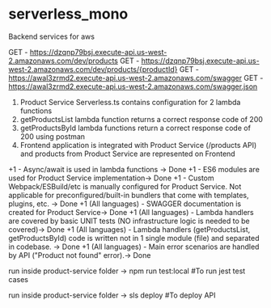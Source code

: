 # serverless_mono
Backend services for aws

GET - https://dzqnp79bsj.execute-api.us-west-2.amazonaws.com/dev/products
GET - https://dzqnp79bsj.execute-api.us-west-2.amazonaws.com/dev/products/{productId}
GET - https://awal3zrmd2.execute-api.us-west-2.amazonaws.com/swagger
GET - https://awal3zrmd2.execute-api.us-west-2.amazonaws.com/swagger.json

1. Product Service Serverless.ts contains configuration for 2 lambda functions
2. getProductsList lambda function returns a correct response code of 200
3. getProductsById lambda functions return a correct response code of 200 using postman
4. Frontend application is integrated with Product Service (/products API) and products from Product Service are represented on Frontend

+1 - Async/await is used in lambda functions -> Done
+1 - ES6 modules are used for Product Service implementation-> Done
+1 - Custom Webpack/ESBuild/etc is manually configured for Product Service. Not applicable for preconfigured/built-in bundlers that come with templates, plugins, etc. -> Done
+1 (All languages) - SWAGGER documentation is created for Product Service-> Done
+1 (All languages) - Lambda handlers are covered by basic UNIT tests (NO infrastructure logic is needed to be covered)-> Done
+1 (All languages) - Lambda handlers (getProductsList, getProductsById) code is written not in 1 single module (file) and separated in codebase. -> Done
+1 (All languages) - Main error scenarios are handled by API ("Product not found" error).-> Done

run inside product-service folder -> npm run test:local
#To run jest test cases

run inside product-service folder -> sls deploy
#To deploy API 